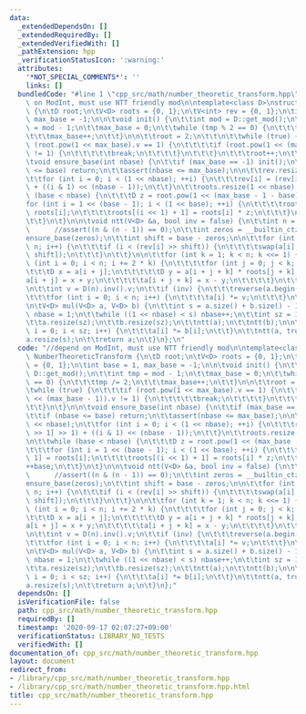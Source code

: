 ```yaml
---
data:
  _extendedDependsOn: []
  _extendedRequiredBy: []
  _extendedVerifiedWith: []
  _pathExtension: hpp
  _verificationStatusIcon: ':warning:'
  attributes:
    '*NOT_SPECIAL_COMMENTS*': ''
    links: []
  bundledCode: "#line 1 \"cpp_src/math/number_theoretic_transform.hpp\"\n//depend\
    \ on ModInt, must use NTT friendly mod\n\ntemplate<class D>\nstruct NumberTheoreticTransform\
    \ {\n\tD root;\n\tV<D> roots = {0, 1};\n\tV<int> rev = {0, 1};\n\tint base = 1,\
    \ max_base = -1;\n\n\tvoid init() {\n\t\tint mod = D::get_mod();\n\t\tint tmp\
    \ = mod - 1;\n\t\tmax_base = 0;\n\t\twhile (tmp % 2 == 0) {\n\t\t\ttmp /= 2;\n\
    \t\t\tmax_base++;\n\t\t}\n\n\t\troot = 2;\n\t\t\n\t\twhile (true) {\n\t\t\tif\
    \ (root.pow(1 << max_base).v == 1) {\n\t\t\t\tif (root.pow(1 << (max_base - 1)).v\
    \ != 1) {\n\t\t\t\t\tbreak;\n\t\t\t\t}\n\t\t\t}\n\t\t\troot++;\n\t\t}\n\t}\n\n\
    \tvoid ensure_base(int nbase) {\n\t\tif (max_base == -1) init();\n\t\tif (nbase\
    \ <= base) return;\n\t\tassert(nbase <= max_base);\n\n\t\trev.resize(1 << nbase);\n\
    \t\tfor (int i = 0; i < (1 << nbase); ++i) {\n\t\t\trev[i] = (rev[i >> 1] >> 1)\
    \ + ((i & 1) << (nbase - 1));\n\t\t}\n\t\troots.resize(1 << nbase);\n\n\t\twhile\
    \ (base < nbase) {\n\t\t\tD z = root.pow(1 << (max_base - 1 - base));\n\t\t\t\
    for (int i = 1 << (base - 1); i < (1 << base); ++i) {\n\t\t\t\troots[i << 1] =\
    \ roots[i];\n\t\t\t\troots[(i << 1) + 1] = roots[i] * z;\n\t\t\t}\n\t\t\t++base;\n\
    \t\t}\n\t}\n\n\tvoid ntt(V<D> &a, bool inv = false) {\n\t\tint n = a.size();\n\
    \      //assert((n & (n - 1)) == 0);\n\t\tint zeros = __builtin_ctz(n);\n\t\t\
    ensure_base(zeros);\n\t\tint shift = base - zeros;\n\n\t\tfor (int i = 0; i <\
    \ n; i++) {\n\t\t\tif (i < (rev[i] >> shift)) {\n\t\t\t\tswap(a[i], a[rev[i] >>\
    \ shift]);\n\t\t\t}\n\t\t}\n\n\t\tfor (int k = 1; k < n; k <<= 1) {\n\t\t\tfor\
    \ (int i = 0; i < n; i += 2 * k) {\n\t\t\t\tfor (int j = 0; j < k; j++) {\n\t\t\
    \t\t\tD x = a[i + j];\n\t\t\t\t\tD y = a[i + j + k] * roots[j + k];\n\t\t\t\t\t\
    a[i + j] = x + y;\n\t\t\t\t\ta[i + j + k] = x - y;\n\t\t\t\t}\n\t\t\t}\n\t\t}\n\
    \n\t\tint v = D(n).inv().v;\n\t\tif (inv) {\n\t\t\treverse(a.begin() + 1, a.end());\n\
    \t\t\tfor (int i = 0; i < n; i++) {\n\t\t\t\ta[i] *= v;\n\t\t\t}\n\t\t}\n\t}\n\
    \n\tV<D> mul(V<D> a, V<D> b) {\n\t\tint s = a.size() + b.size() - 1;\n\t\tint\
    \ nbase = 1;\n\t\twhile ((1 << nbase) < s) nbase++;\n\t\tint sz = 1 << nbase;\n\
    \t\ta.resize(sz);\n\t\tb.resize(sz);\n\t\tntt(a);\n\t\tntt(b);\n\n\t\tfor (int\
    \ i = 0; i < sz; i++) {\n\t\t\ta[i] *= b[i];\n\t\t}\n\t\tntt(a, true);\n\n\t\t\
    a.resize(s);\n\t\treturn a;\n\t}\n};\n"
  code: "//depend on ModInt, must use NTT friendly mod\n\ntemplate<class D>\nstruct\
    \ NumberTheoreticTransform {\n\tD root;\n\tV<D> roots = {0, 1};\n\tV<int> rev\
    \ = {0, 1};\n\tint base = 1, max_base = -1;\n\n\tvoid init() {\n\t\tint mod =\
    \ D::get_mod();\n\t\tint tmp = mod - 1;\n\t\tmax_base = 0;\n\t\twhile (tmp % 2\
    \ == 0) {\n\t\t\ttmp /= 2;\n\t\t\tmax_base++;\n\t\t}\n\n\t\troot = 2;\n\t\t\n\t\
    \twhile (true) {\n\t\t\tif (root.pow(1 << max_base).v == 1) {\n\t\t\t\tif (root.pow(1\
    \ << (max_base - 1)).v != 1) {\n\t\t\t\t\tbreak;\n\t\t\t\t}\n\t\t\t}\n\t\t\troot++;\n\
    \t\t}\n\t}\n\n\tvoid ensure_base(int nbase) {\n\t\tif (max_base == -1) init();\n\
    \t\tif (nbase <= base) return;\n\t\tassert(nbase <= max_base);\n\n\t\trev.resize(1\
    \ << nbase);\n\t\tfor (int i = 0; i < (1 << nbase); ++i) {\n\t\t\trev[i] = (rev[i\
    \ >> 1] >> 1) + ((i & 1) << (nbase - 1));\n\t\t}\n\t\troots.resize(1 << nbase);\n\
    \n\t\twhile (base < nbase) {\n\t\t\tD z = root.pow(1 << (max_base - 1 - base));\n\
    \t\t\tfor (int i = 1 << (base - 1); i < (1 << base); ++i) {\n\t\t\t\troots[i <<\
    \ 1] = roots[i];\n\t\t\t\troots[(i << 1) + 1] = roots[i] * z;\n\t\t\t}\n\t\t\t\
    ++base;\n\t\t}\n\t}\n\n\tvoid ntt(V<D> &a, bool inv = false) {\n\t\tint n = a.size();\n\
    \      //assert((n & (n - 1)) == 0);\n\t\tint zeros = __builtin_ctz(n);\n\t\t\
    ensure_base(zeros);\n\t\tint shift = base - zeros;\n\n\t\tfor (int i = 0; i <\
    \ n; i++) {\n\t\t\tif (i < (rev[i] >> shift)) {\n\t\t\t\tswap(a[i], a[rev[i] >>\
    \ shift]);\n\t\t\t}\n\t\t}\n\n\t\tfor (int k = 1; k < n; k <<= 1) {\n\t\t\tfor\
    \ (int i = 0; i < n; i += 2 * k) {\n\t\t\t\tfor (int j = 0; j < k; j++) {\n\t\t\
    \t\t\tD x = a[i + j];\n\t\t\t\t\tD y = a[i + j + k] * roots[j + k];\n\t\t\t\t\t\
    a[i + j] = x + y;\n\t\t\t\t\ta[i + j + k] = x - y;\n\t\t\t\t}\n\t\t\t}\n\t\t}\n\
    \n\t\tint v = D(n).inv().v;\n\t\tif (inv) {\n\t\t\treverse(a.begin() + 1, a.end());\n\
    \t\t\tfor (int i = 0; i < n; i++) {\n\t\t\t\ta[i] *= v;\n\t\t\t}\n\t\t}\n\t}\n\
    \n\tV<D> mul(V<D> a, V<D> b) {\n\t\tint s = a.size() + b.size() - 1;\n\t\tint\
    \ nbase = 1;\n\t\twhile ((1 << nbase) < s) nbase++;\n\t\tint sz = 1 << nbase;\n\
    \t\ta.resize(sz);\n\t\tb.resize(sz);\n\t\tntt(a);\n\t\tntt(b);\n\n\t\tfor (int\
    \ i = 0; i < sz; i++) {\n\t\t\ta[i] *= b[i];\n\t\t}\n\t\tntt(a, true);\n\n\t\t\
    a.resize(s);\n\t\treturn a;\n\t}\n};"
  dependsOn: []
  isVerificationFile: false
  path: cpp_src/math/number_theoretic_transform.hpp
  requiredBy: []
  timestamp: '2020-09-17 02:07:27+09:00'
  verificationStatus: LIBRARY_NO_TESTS
  verifiedWith: []
documentation_of: cpp_src/math/number_theoretic_transform.hpp
layout: document
redirect_from:
- /library/cpp_src/math/number_theoretic_transform.hpp
- /library/cpp_src/math/number_theoretic_transform.hpp.html
title: cpp_src/math/number_theoretic_transform.hpp
---
```

